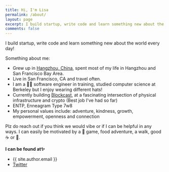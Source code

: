 ```yaml
---
title: Hi, I'm Lisa
permalink: /about/
layout: page
excerpt: I build startup, write code and learn something new about the world every day!
comments: false
---
```


I build startup, write code and learn something new about the world every day!

Something about me:

- Grew up in [Hangzhou, China](https://en.wikipedia.org/wiki/Hangzhou), spent most of my life in Hangzhou and San Francisco Bay Area.
- Live in San Francisco, CA and travel often.
- I am a 👩‍💻 software engineer in training, studied computer science at Berkeley but I enjoy wearing different hats!
- Currently building [Blockcast](https://blockcast.network/), at a fascinating intersection of physical infrastructure and crypto (Best job I've had so far)
- ENTP, Enneagram Type 7w8
- My personal values include: adventure, kindness, growth, empowerment, openness and connection

Plz do reach out if you think we would vibe or if I can be helpful in any ways. I can easily be motivated by a 🎾 game, food adventure, a walk, good ☕ or 🍵.

**I can be found at✨**

- {{ site.author.email }}
- [Twitter](https://twitter.com/Therapist_web3)
